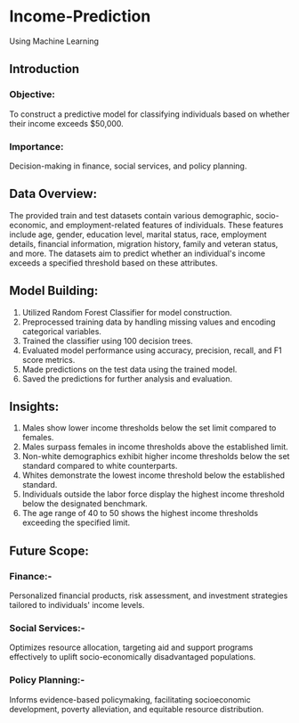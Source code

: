 # Income-Prediction
Using Machine Learning

## Introduction
### Objective:  
To construct a predictive model for classifying individuals based on whether their income exceeds $50,000.
### Importance: 
Decision-making in finance, social services, and policy planning.

## Data Overview:
The provided train and test datasets contain various demographic, socio-economic, and employment-related features of individuals. These features include age, gender, education level, marital status, race, employment details, financial information, migration history, family and veteran status, and more. The datasets aim to predict whether an individual's income exceeds a specified threshold based on these attributes.

## Model Building:
1. Utilized Random Forest Classifier for model construction.
2. Preprocessed training data by handling missing values and encoding categorical variables.
3. Trained the classifier using 100 decision trees.
4. Evaluated model performance using accuracy, precision, recall, and F1 score metrics.
5. Made predictions on the test data using the trained model.
6. Saved the predictions for further analysis and evaluation.

## Insights:
1. Males show lower income thresholds below the set limit compared to females.
2. Males surpass females in income thresholds above the established limit.
3. Non-white demographics exhibit higher income thresholds below the set standard compared to white counterparts.
4. Whites demonstrate the lowest income threshold below the established standard.
5. Individuals outside the labor force display the highest income threshold below the designated benchmark.
6. The age range of 40 to 50 shows the highest income thresholds exceeding the specified limit.


## Future Scope:
### Finance:-
Personalized financial products, risk assessment, and investment strategies tailored to individuals' income levels.

### Social Services:-
Optimizes resource allocation, targeting aid and support programs effectively to uplift socio-economically disadvantaged populations.

### Policy Planning:-
Informs evidence-based policymaking, facilitating socioeconomic development, poverty alleviation, and equitable resource distribution.




